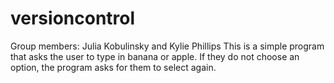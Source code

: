 # versioncontrol
Group members: Julia Kobulinsky and Kylie Phillips
This is a simple program that asks the user to type in banana or apple. If they do not choose an option, the program asks for them to select again.